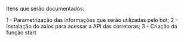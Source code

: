 Itens que serão documentados:

1 - Parametrização das informações que serão utilizadas pelo bot;
2 - Instalação do axios para acessar a API das corretoras;
3 - Criação da função start